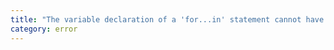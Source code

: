 ```yaml
---
title: "The variable declaration of a 'for...in' statement cannot have an initializer."
category: error
---
```

